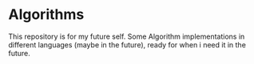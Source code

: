 # Algorithms

This repository is for my future self. Some Algorithm implementations in different languages (maybe in the future), ready for when i need it in the future.
